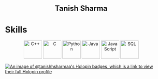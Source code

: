 <p align="center">
  <span style="display: inline-block; vertical-align: middle; font-size: 24px"><strong>Tanish Sharma</strong></span>
</p>

# Skills

<p align="center">
  <img src="https://img.icons8.com/color/96/000000/c-plus-plus-logo.png" alt="C++" width="60" height="60" />
  <img src="https://img.icons8.com/color/96/000000/c-programming.png" alt="C" width="60" height="60" />
  <img src="https://img.icons8.com/color/96/000000/python.png" alt="Python" width="60" height="60" />
  <img src="https://img.icons8.com/color/96/000000/java-coffee-cup-logo.png" alt="Java" width="60" height="60" />
  <img src="https://img.icons8.com/color/96/000000/javascript.png" alt="JavaScript" width="60" height="60" />
  <img src="https://img.icons8.com/color/96/000000/sql.png" alt="SQL" width="60" height="60" />
</p>

[![An image of @tanishhsharmaa's Holopin badges, which is a link to view their full Holopin profile](https://holopin.me/tanishhsharmaa)](https://holopin.io/@tanishhsharmaa)

